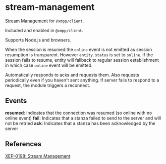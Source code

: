 # stream-management

[Stream Management](https://xmpp.org/extensions/xep-0198.html) for `@xmpp/client`.

Included and enabled in `@xmpp/client`.

Supports Node.js and browsers.

When the session is resumed the `online` event is not emitted as session resumption is transparent.
However `entity.status` is set to `online`.
If the session fails to resume, entity will fallback to regular session establishment in which case `online` event will be emitted.

Automatically responds to acks and requests them. Also requests periodically even if you haven't sent anything. If server fails to respond to a request, the module triggers a reconnect.

## Events

**resumed**: Indicates that the connection was resumed (so online with no online event)
**fail**: Indicates that a stanza failed to send to the server and will not be retried
**ack**: Indicates that a stanza has been acknowledged by the server

## References

[XEP-0198: Stream Management](https://xmpp.org/extensions/xep-0198.html#inline-enable)
